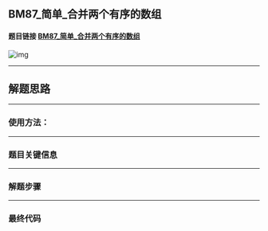 ## BM87_简单_合并两个有序的数组

#### 题目链接 [BM87_简单_合并两个有序的数组](https://www.nowcoder.com/practice/89865d4375634fc484f3a24b7fe65665?tpId=295&tqId=658&ru=/exam/oj&qru=/ta/format-top101/question-ranking&sourceUrl=%2Fexam%2Foj%3Fpage%3D1%26tab%3D%25E7%25AE%2597%25E6%25B3%2595%25E7%25AF%2587%26topicId%3D295)

![img](https://i.ibb.co/WvjBBDn/20230627101950.png)

---
## 解题思路
---
### 使用方法：
---
### 题目关键信息



---
### 解题步骤
---

### 最终代码
```

```